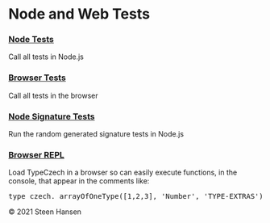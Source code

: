 
# Node and Web Tests

### [Node Tests](../test-collection/test-suite-node.js)
Call all tests in Node.js

### [Browser Tests](../test-collection/test-suite-web.html)
Call all tests in the browser

### [Node Signature Tests](../test-collection/test-signatures-node.js)
Run the random generated signature tests in Node.js

### [Browser REPL](../test-collection/test-console-repl.html)
Load TypeCzech in a browser so can easily execute functions, in the console, that appear in the comments like: 
<pre>
type_czech._arrayOfOneType([1,2,3], 'Number', 'TYPE-EXTRAS');
</pre>



&copy; 2021 Steen Hansen

